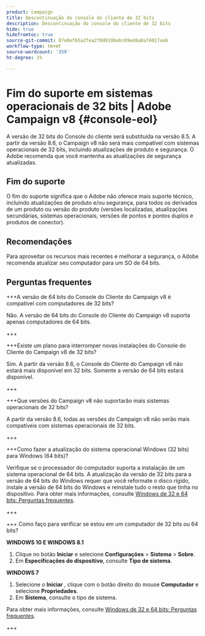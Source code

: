 ```yaml
---
product: campaign
title: Descontinuação do console do cliente de 32 bits
description: Descontinuação do console do cliente de 32 bits
hide: true
hidefromtoc: true
source-git-commit: 87e8ef65a2fea2f0d019babc69ed8a8a74017aa6
workflow-type: tm+mt
source-wordcount: '359'
ht-degree: 1%

---
```


# Fim do suporte em sistemas operacionais de 32 bits | Adobe Campaign v8 {#console-eol}

A versão de 32 bits do Console do cliente será substituída na versão 8.5. A partir da versão 8.6, o Campaign v8 não será mais compatível com sistemas operacionais de 32 bits, incluindo atualizações de produto e segurança. O Adobe recomenda que você mantenha as atualizações de segurança atualizadas.

## Fim do suporte

O fim do suporte significa que o Adobe não oferece mais suporte técnico, incluindo atualizações de produto e/ou segurança, para todos os derivados de um produto ou versão do produto (versões localizadas, atualizações secundárias, sistemas operacionais, versões de pontos e pontos duplos e produtos de conector).

## Recomendações

Para aproveitar os recursos mais recentes e melhorar a segurança, o Adobe recomenda atualizar seu computador para um SO de 64 bits.

## Perguntas frequentes

+++A versão de 64 bits do Console do Cliente do Campaign v8 é compatível com computadores de 32 bits?

Não. A versão de 64 bits do Console do Cliente do Campaign v8 suporta apenas computadores de 64 bits.

+++

+++Existe um plano para interromper novas instalações do Console do Cliente do Campaign v8 de 32 bits?

Sim. A partir da versão 8.6, o Console do Cliente do Campaign v8 não estará mais disponível em 32 bits. Somente a versão de 64 bits estará disponível.

+++

+++Que versões do Campaign v8 não suportarão mais sistemas operacionais de 32 bits?

A partir da versão 8.6, todas as versões do Campaign v8 não serão mais compatíveis com sistemas operacionais de 32 bits.

+++

+++Como fazer a atualização do sistema operacional Windows (32 bits) para Windows (64 bits)?

Verifique se o processador do computador suporta a instalação de um sistema operacional de 64 bits. A atualização da versão de 32 bits para a versão de 64 bits do Windows requer que você reformate o disco rígido, instale a versão de 64 bits do Windows e reinstale tudo o resto que tinha no dispositivo. Para obter mais informações, consulte [Windows de 32 e 64 bits: Perguntas frequentes](https://support.microsoft.com/en-us/windows/32-bit-and-64-bit-windows-frequently-asked-questions-c6ca9541-8dce-4d48-0415-94a3faa2e13d).

+++

+++ Como faço para verificar se estou em um computador de 32 bits ou 64 bits?

**WINDOWS 10 E WINDOWS 8.1**

1. Clique no botão **Iniciar** e selecione **Configurações** > **Sistema** > **Sobre**.
1. Em **Especificações do dispositivo**, consulte **Tipo de sistema**.

**WINDOWS 7**
1. Selecione o **Iniciar** , clique com o botão direito do mouse **Computador** e selecione **Propriedades**.
1. Em **Sistema**, consulte o tipo de sistema.

Para obter mais informações, consulte [Windows de 32 e 64 bits: Perguntas frequentes](https://support.microsoft.com/en-us/windows/32-bit-and-64-bit-windows-frequently-asked-questions-c6ca9541-8dce-4d48-0415-94a3faa2e13d).

+++